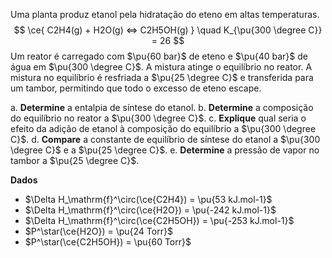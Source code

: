 Uma planta produz etanol pela hidratação do eteno em altas temperaturas.
$$
    \ce{ C2H4(g) + H2O(g) <=> C2H5OH(g) }
        \quad 
        K_{\pu{300 \degree C}} = 26
$$
Um reator é carregado com $\pu{60 bar}$ de eteno e $\pu{40 bar}$ de água em $\pu{300 \degree C}$. A mistura atinge o equilíbrio no reator. A mistura no equilíbrio é resfriada a $\pu{25 \degree C}$ e transferida para um tambor, permitindo que todo o excesso de eteno escape.

a. **Determine** a entalpia de síntese do etanol.
b. **Determine** a composição do equilíbrio no reator a $\pu{300 \degree C}$.
c. **Explique** qual seria o efeito da adição de etanol à composição do equilíbrio a $\pu{300 \degree C}$.
d. **Compare** a constante de equilíbrio de síntese do etanol a $\pu{300 \degree C}$ e a $\pu{25 \degree C}$.
e. **Determine** a pressão de vapor no tambor a $\pu{25 \degree C}$.

**Dados**

- $\Delta H_\mathrm{f}^\circ(\ce{C2H4}) = \pu{53 kJ.mol-1}$
- $\Delta H_\mathrm{f}^\circ(\ce{H2O}) = \pu{-242 kJ.mol-1}$
- $\Delta H_\mathrm{f}^\circ(\ce{C2H5OH}) = \pu{-253 kJ.mol-1}$
- $P^\star(\ce{H2O}) = \pu{24 Torr}$
- $P^\star(\ce{C2H5OH}) = \pu{60 Torr}$